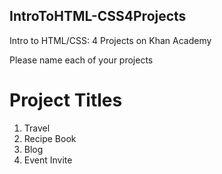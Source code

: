 ## IntroToHTML-CSS4Projects
Intro to HTML/CSS: 4 Projects on Khan Academy

Please name each of your projects

# Project Titles
1. Travel
2. Recipe Book
3. Blog
4. Event Invite
